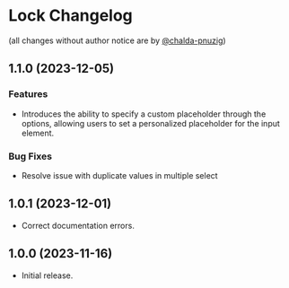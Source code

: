 Lock Changelog
=================

(all changes without author notice are by [@chalda-pnuzig](https://github.com/chalda-pnuzig))

## 1.1.0 (2023-12-05)

### Features

- Introduces the ability to specify a custom placeholder through the options, allowing users to set a personalized placeholder for the input element.

### Bug Fixes

- Resolve issue with duplicate values in multiple select

## 1.0.1 (2023-12-01)

- Correct documentation errors.

## 1.0.0 (2023-11-16)

- Initial release.